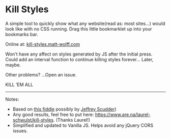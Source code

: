 # Kill Styles

A simple tool to quickly show what any website(read as: most sites...) would look like with no CSS running. Drag this little bookmarklet up into your bookmarks bar.

Online at: [kill-styles.matt-wolff.com](https://kill-styles.matt-wolff.com)

Won't have any affect on styles generated by JS after the initial press. Could add an interval function to continue killing styles forever... Later, maybe.

Other problems? ...Open an issue.

KILL ’EM ALL

---

Notes:
- Based on [this fiddle](https://jsfiddle.net/jjb1yhb4/1/) possibly by [Jeffrey Scudder](https://jas.life/))
- Any good results, feel free to put here: https://www.are.na/laurel-schwulst/kill-styles. (Thanks Laurel!)
- Simplified and updated to Vanilla JS. Helps avoid any jQuery CORS issues.
